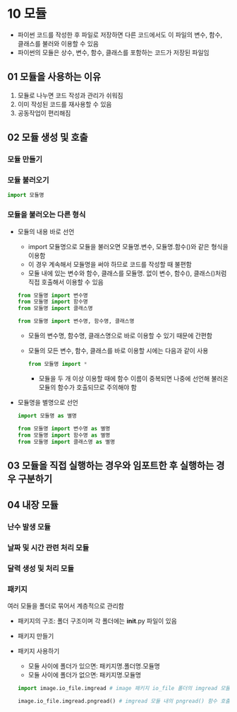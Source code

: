 # 10 모듈

- 파이썬 코드를 작성한 후 파일로 저장하면 다른 코드에서도 이 파일의 변수, 함수, 클래스를 불러와 이용할 수 있음
- 파이썬의 모듈은 상수, 변수, 함수, 클래스를 포함하는 코드가 저장된 파일임

## 01 모듈을 사용하는 이유

1. 모듈로 나누면 코드 작성과 관리가 쉬워짐
2. 이미 작성된 코드를 재사용할 수 있음
3. 공동작업이 편리해짐

## 02 모듈 생성 및 호출

### 모듈 만들기

### 모듈 불러오기

```python
import 모듈명
```

### 모듈을 불러오는 다른 형식

- 모듈의 내용 바로 선언

  - import 모듈명으로 모듈을 불러오면 모듈명.변수, 모듈명.함수()와 같은 형식을 이용함
  - 이 경우 계속해서 모듈명을 써야 하므로 코드를 작성할 때 불편함
  - 모듈 내에 있는 변수와 함수, 클래스를 모듈명. 없이 변수, 함수(), 클래스()처럼 직접 호출해서 이용할 수 있음

  ```python
  from 모듈명 import 변수명
  from 모듈명 import 함수명
  from 모듈명 import 클래스명
  
  from 모듈명 import 변수명, 함수명, 클래스명
  ```

  - 모듈의 변수명, 함수명, 클래스명으로 바로 이용할 수 있기 때문에 간편함

  - 모듈의 모든 변수, 함수, 클래스를 바로 이용할 시에는 다음과 같이 사용

    ```python
    from 모듈명 import *
    ```

    - 모듈을 두 개 이상 이용할 때에 함수 이름이 중복되면 나중에 선언해 불러온 모듈의 함수가 호출되므로 주의해야 함

- 모듈명을 별명으로 선언

  ```python
  import 모듈명 as 별명
  
  from 모듈명 import 변수명 as 별명
  from 모듈명 import 함수명 as 별명
  from 모듈명 import 클래스명 as 별명
  ```

## 03 모듈을 직접 실행하는 경우와 임포트한 후 실행하는 경우 구분하기

## 04 내장 모듈

### 난수 발생 모듈

### 날짜 및 시간 관련 처리 모듈

### 달력 생성 및 처리 모듈

### 패키지

여러 모듈을 폴더로 묶어서 계층적으로 관리함

- 패키지의 구조: 폴더 구조이며 각 폴더에는 **init**.py 파일이 있음

- 패키지 만들기

- 패키지 사용하기

  - 모듈 사이에 폴더가 있으면: 패키지명.폴더명.모듈명
  - 모듈 사이에 폴더가 없으면: 패키지명.모듈명

  ```python
  import image.io_file.imgread # image 패키지 io_file 폴더의 imgread 모듈 임포트
  
  image.io_file.imgread.pngread() # imgread 모듈 내의 pngread() 함수 호출
  ```